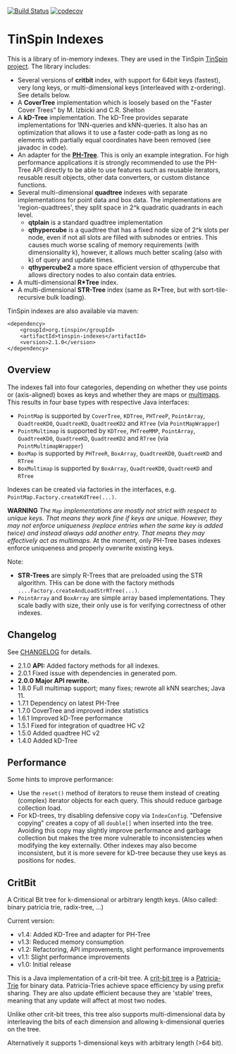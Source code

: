 
[![Build Status](https://github.com/tzaeschke/tinspin-indexes/actions/workflows/build.yml/badge.svg)](https://github.com/tzaeschke/tinspin-indexes/actions/)
[![codecov](https://codecov.io/gh/tzaeschke/tinspin-indexes/branch/master/graph/badge.svg)](https://codecov.io/gh/tzaeschke/tinspin-indexes)

TinSpin Indexes
===============
This is a library of in-memory indexes. They are used in the TinSpin [TinSpin project](http://www.tinspin.org). The library includes:

 - Several versions of **critbit** index, with support for 64bit keys (fastest), very long keys, or multi-dimensional keys (interleaved with z-ordering). See details below.
 - A **CoverTree** implementation which is loosely based on the "Faster Cover Trees" by M. Izbicki and C.R. Shelton
 - A **kD-Tree** implementation. The kD-Tree provides separate implementations for 1NN-queries and kNN-queries. It also has an optimization that allows it to use a faster code-path as long as no elements with partially equal coordinates have been removed (see javadoc in code).  
 - An adapter for the [**PH-Tree**](http://www.phtree.org). This is only an example integration. For high performance applications it is strongly recommended to use the PH-Tree API directly to be able to use features such as reusable iterators, reusable result objects, other data converters, or custom distance functions. 
 - Several multi-dimensional **quadtree** indexes with separate implementations for point data and box data. The implementations are 'region-quadtrees', they split space in 2^k quadratic quadrants in each level.
     - **qtplain** is a standard quadtree implementation
     - **qthypercube** is a quadtree that has a fixed node size of 2^k slots per node, even if not all slots are filled with subnodes or entries. This causes much worse scaling of memory requirements (with dimensionality k), however, it allows much better scaling (also with k) of query and update times. 
     - **qthypercube2** a more space efficient version of qthypercube that allows directory nodes to also contain data entries.
 - A multi-dimensional **R*Tree** index.
 - A multi-dimensional **STR-Tree** index (same as R*Tree, but with sort-tile-recursive bulk loading). 
 
TinSpin indexes are also available via maven:

```
<dependency>
    <groupId>org.tinspin</groupId>
    <artifactId>tinspin-indexes</artifactId>
    <version>2.1.0</version>
</dependency>
```
  
## Overview
The indexes fall into four categories, depending on whether they use points or (axis-aligned) boxes as keys and whether they are maps or [multimaps](https://en.wikipedia.org/wiki/Multimap). This results in four base types with respective Java interfaces:
- `PointMap` is supported by `CoverTree`, `KDTree`, `PHTreeP`, `PointArray`, `QuadtreeKD0`, `QuadtreeKD`, `QuadtreeKD2` and `RTree` (via `PointMapWrapper`)
- `PointMultimap` is supported by `KDTree`, `PHTreeMMP`, `PointArray`, `QuadtreeKD0`, `QuadtreeKD`, `QuadtreeKD2` and `RTree` (via `PointMultimapWrapper`)
- `BoxMap` is supported by `PHTreeR`, `BoxArray`, `QuadtreeKD0`, `QuadtreeKD` and `RTree`
- `BoxMultimap` is supported by `BoxArray`, `QuadtreeKD0`, `QuadtreeKD` and `RTree`

Indexes can be created via factories in the interfaces, e.g. `PointMap.Factory.createKdTree(...)`.

**WARNING** *The `Map` implementations are mostly not strict with respect to unique keys. That means they work fine if keys are unique. However, they may not enforce uniqueness (replace entries when the same key is added twice) and instead always add another entry. That means they may effectively act as multimaps.* At the moment, only PH-Tree bases indexes enforce uniqueness and properly overwrite existing keys.

Note:
 - **STR-Trees** are simply R-Trees that are preloaded using the STR algorithm. THis can be done with
   the factory methods `....Factory.createAndLoadStrRTree(...)`.
 - `PointArray` and `BoxArray` are simple array based implementations. They scale badly with size, their only use is for verifying correctness of other indexes. 

## Changelog

See [CHANGELOG](CHANGELOG.md) for details.
 - 2.1.0 **API:** Added factory methods for all indexes.
 - 2.0.1 Fixed issue with dependencies in generated pom.
 - **2.0.0** **Major API rewrite.**
 - 1.8.0 Full multimap support; many fixes; rewrote all kNN searches; Java 11.  
 - 1.7.1 Dependency on latest PH-Tree
 - 1.7.0 CoverTree and improved index statistics
 - 1.6.1 Improved kD-Tree performance
 - 1.5.1 Fixed for integration of quadtree HC v2
 - 1.5.0 Added quadtree HC v2
 - 1.4.0 Added kD-Tree

## Performance
Some hints to improve performance:
- Use the `reset()` method of iterators to reuse them instead of creating (complex) iterator objects for each query. This should reduce garbage collection load.  
- For kD-trees, try disabling defensive copy via `IndexConfig`. "Defensive copying" creates a copy of all `double[]` 
  when inserted into the tree. Avoiding this copy may slightly improve performance and garbage collection but makes the tree more 
  vulnerable to inconsistencies when modifying the key externally. Other indexes may also become inconsistent, 
  but it is more severe for kD-tree because they use keys as positions for nodes.  


## CritBit

A Critical Bit tree for k-dimensional or arbitrary length keys.
(Also called: binary patricia trie, radix-tree, ...)

Current version: 

 - v1.4: Added KD-Tree and adapter for PH-Tree
 - v1.3: Reduced memory consumption
 - v1.2: Refactoring, API improvements, slight performance improvements
 - v1.1: Slight performance improvements
 - v1.0: Initial release

This is a Java implementation of a crit-bit tree. 
A [crit-bit tree](https://cr.yp.to/critbit.html) is a 
[Patricia-Trie](https://en.wikipedia.org/wiki/Radix_tree#History)
for binary data. Patricia-Tries achieve space efficiency by using prefix sharing. 
They are also update efficient because they are 'stable' trees, meaning that any update will affect at most two nodes.

Unlike other crit-bit trees, this tree also supports multi-dimensional data by interleaving the bits of each 
dimension and allowing k-dimensional queries on the tree.

Alternatively it supports 1-dimensional keys with arbitrary length (>64 bit).



